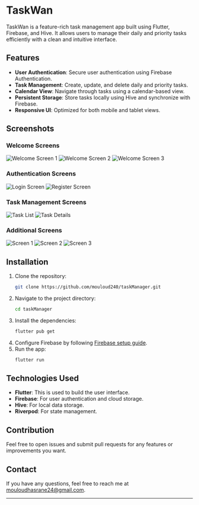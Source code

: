

# TaskWan

TaskWan is a feature-rich task management app built using Flutter, Firebase, and Hive. It allows users to manage their daily and priority tasks efficiently with a clean and intuitive interface.

## Features

- **User Authentication**: Secure user authentication using Firebase Authentication.
- **Task Management**: Create, update, and delete daily and priority tasks.
- **Calendar View**: Navigate through tasks using a calendar-based view.
- **Persistent Storage**: Store tasks locally using Hive and synchronize with Firebase.
- **Responsive UI**: Optimized for both mobile and tablet views.

## Screenshots
### Welcome Screens
![Welcome Screen 1](screenshots/Screenshot_1723142901.png)
![Welcome Screen 2](screenshots/Screenshot_1723142908.png)
![Welcome Screen 3](screenshots/Screenshot_1723142910.png)


### Authentication Screens
![Login Screen](screenshots/Screenshot_1723142914.png)
![Register Screen](screenshots/Screenshot_1723142916.png)


### Task Management Screens
![Task List](screenshots/Screenshot_1723142968.png)
![Task Details](screenshots/Screenshot_1723143079.png)

### Additional Screens
![Screen 1](screenshots/Screenshot_1723142973.png)
![Screen 2](screenshots/Screenshot_1723142976.png)
![Screen 3](screenshots/Screenshot_1723142983.png)



## Installation

1. Clone the repository:
   ```bash
   git clone https://github.com/mouloud240/taskManager.git
   ```
2. Navigate to the project directory:
   ```bash
   cd taskManager
   ```
3. Install the dependencies:
   ```bash
   flutter pub get
   ```
4. Configure Firebase by following [Firebase setup guide](https://firebase.google.com/docs/flutter/setup).
5. Run the app:
   ```bash
   flutter run
   ```

## Technologies Used

- **Flutter**: This is used to build the user interface.
- **Firebase**: For user authentication and cloud storage.
- **Hive**: For local data storage.
- **Riverpod**: For state management.

## Contribution

Feel free to open issues and submit pull requests for any features or improvements you want.



## Contact

If you have any questions, feel free to reach me at mouloudhasrane24@gmail.com.

---

